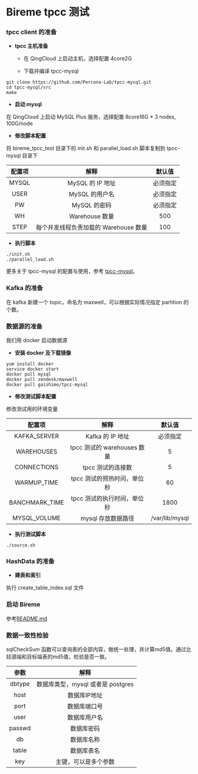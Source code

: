 # Bireme tpcc 测试

### tpcc client 的准备

* **tpcc 主机准备**

  * 在 QingCloud 上启动主机，选择配置 4core2G

  * 下载并编译 tpcc-mysql
```
git clone https://github.com/Percona-Lab/tpcc-mysql.git
cd tpcc-mysql/src
make
```

* **启动 mysql**

在 QingCloud 上启动 MySQL Plus 服务，选择配置 8core16G * 3 nodes, 100G/node


* **修改脚本配置**

将 bireme_tpcc_test 目录下的 init.sh 和 parallel_load.sh 脚本复制到 tpcc-mysql 目录下

|配置项|解释|默认值|
|:---:|:---:|:---:|
|MYSQL|MySQL 的 IP 地址|必须指定|
|USER|MySQL 的用户名|必须指定|
|PW|MySQL 的密码|必须指定|
|WH|Warehouse 数量|500|
|STEP|每个并发线程负责加载的 Warehouse 数量|100|

* **执行脚本**

```
./init.sh
./parallel_load.sh
```

更多关于 tpcc-mysql 的配置与使用，参考 [tpcc-mysql](https://www.hi-linux.com/posts/38534.html)。

### Kafka 的准备
在 kafka 新建一个 topic，命名为 maxwell，可以根据实际情况指定 partition 的个数。

### 数据源的准备

我们用 docker 启动数据源

* **安装 docker 及下载镜像**

```
yum install docker
service docker start
docker pull mysql
docker pull zendesk/maxwell
docker pull gaishimo/tpcc-mysql
```

* **修改测试脚本配置**

修改测试用的环境变量

|配置项|解释|默认值|
|:---:|:---:|:---:|
|KAFKA_SERVER|Kafka 的 IP 地址|必须指定|
|WAREHOUSES|tpcc 测试的 warehouses 数量|5|
|CONNECTIONS|tpcc 测试的连接数|5|
|WARMUP_TIME|tpcc 测试的预热时间，单位秒|60|
|BANCHMARK_TIME|tpcc 测试的执行时间，单位秒|1800|
|MYSQL_VOLUME|mysql 存放数据路径|/var/lib/mysql|

* **执行测试脚本**

```
./source.sh
```

### HashData 的准备

* **建表和索引**

执行 create\_table\_index.sql 文件

### 启动 Bireme

参考[README.md](../README.md)

### 数据一致性检验

sqlCheckSum 函数可以查询表的全部内容，做统一处理，并计算md5值。通过比较源端和目标端表的md5值，检验是否一致。

|参数|解释|
|:---:|:---:|
|dbtype|数据库类型，mysql 或者是 postgres|
|host|数据库IP地址|
|port|数据库端口号|
|user|数据库用户名|
|passwd|数据库密码|
|db|数据库名称|
|table|数据库表名|
|key|主键，可以是多个参数|
